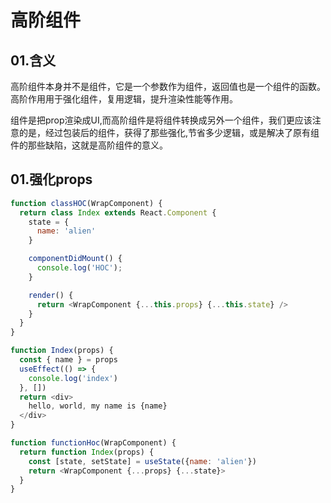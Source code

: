 # 高阶组件
## 01.含义
高阶组件本身并不是组件，它是一个参数作为组件，返回值也是一个组件的函数。高阶作用用于强化组件，复用逻辑，提升渲染性能等作用。

组件是把prop渲染成UI,而高阶组件是将组件转换成另外一个组件，我们更应该注意的是，经过包装后的组件，获得了那些强化,节省多少逻辑，或是解决了原有组件的那些缺陷，这就是高阶组件的意义。

## 01.强化props
```js
function classHOC(WrapComponent) {
  return class Index extends React.Component {
    state = {
      name: 'alien'
    }

    componentDidMount() {
      console.log('HOC');
    }

    render() {
      return <WrapComponent {...this.props} {...this.state} />
    }
  }
}
```
```js
function Index(props) {
  const { name } = props
  useEffect(() => {
    console.log('index')
  }, [])
  return <div>
    hello, world, my name is {name}
  </div>
}
```
```js
function functionHoc(WrapComponent) {
  return function Index(props) {
    const [state, setState] = useState({name: 'alien'})
    return <WrapComponent {...props} {...state}>
  }
}
```